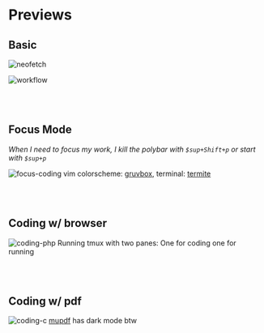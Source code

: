 # Previews
## Basic
![neofetch](https://raw.githubusercontent.com/ihsanturk/archrice/master/preview_images/neofetch.png)

![workflow](https://raw.githubusercontent.com/ihsanturk/archrice/master/preview_images/base_workflow.png)

<br><br/>
## Focus Mode
*When I need to focus my work, I kill the polybar with `$sup+Shift+p` or start with `$sup+p`*

![focus-coding](https://raw.githubusercontent.com/ihsanturk/archrice/master/preview_images/focus_mode.png)
vim colorscheme: [gruvbox](https://github.com/morhetz/gruvbox), terminal: [termite](https://github.com/thestinger/termite)

<br><br/>
## Coding w/ browser
![coding-php](https://raw.githubusercontent.com/ihsanturk/archrice/master/preview_images/coding_php.png)
Running tmux with two panes: One for coding one for running

<br><br/>
## Coding w/ pdf
![coding-c](https://raw.githubusercontent.com/ihsanturk/archrice/master/preview_images/coding_c.png)
[mupdf](https://mupdf.com/) has dark mode btw
